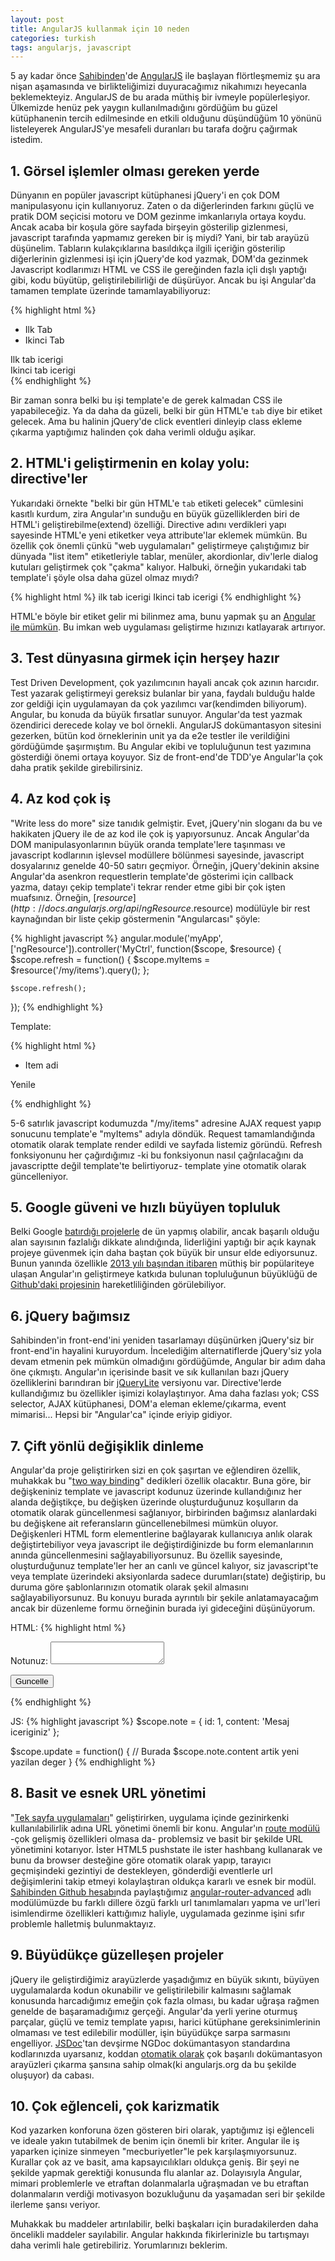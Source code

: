```yaml
---
layout: post
title: AngularJS kullanmak için 10 neden
categories: turkish
tags: angularjs, javascript
---
```


5 ay kadar önce [Sahibinden](http://www.sahibinden.com)'de [AngularJS](http://angularjs.org) ile başlayan flörtleşmemiz şu ara nişan aşamasında ve birlikteliğimizi duyuracağımız nikahımızı heyecanla beklemekteyiz. AngularJS de bu arada müthiş bir ivmeyle popülerleşiyor. Ülkemizde henüz pek yaygın kullanılmadığını gördüğüm bu güzel kütüphanenin tercih edilmesinde en etkili olduğunu düşündüğüm 10 yönünü listeleyerek AngularJS'ye mesafeli duranları bu tarafa doğru çağırmak istedim.

## 1. Görsel işlemler olması gereken yerde

Dünyanın en popüler javascript kütüphanesi jQuery'i en çok DOM manipulasyonu için kullanıyoruz. Zaten o da diğerlerinden farkını güçlü ve pratik DOM seçicisi motoru ve DOM gezinme imkanlarıyla ortaya koydu. Ancak acaba bir koşula göre sayfada birşeyin gösterilip gizlenmesi, javascript tarafında yapmamız gereken bir iş miydi? Yani, bir tab arayüzü düşünelim. Tabların kulakçıklarına basıldıkça ilgili içeriğin gösterilip diğerlerinin gizlenmesi işi için jQuery'de kod yazmak, DOM'da gezinmek Javascript kodlarımızı HTML ve CSS ile gereğinden fazla içli dışlı yaptığı gibi, kodu büyütüp, geliştirilebilirliği de düşürüyor. Ancak bu işi Angular'da tamamen template üzerinde tamamlayabiliyoruz:

{% highlight html %}
<ul class="tabs">
    <li ng-class="{active: activeTab=='ilkTab'}" ng-click="activeTab='ilkTab'">Ilk Tab</li>
    <li ng-class="{active: activeTab=='ikinciTab'}" ng-click="activeTab='ikinciTab'">Ikinci Tab</li>
</ul>
<div class="tabContents">
    <div ng-show="activeTab=='ilkTab'"> Ilk tab icerigi </div>
    <div ng-show="activeTab=='ikinciTab'"> Ikinci tab icerigi </div>
</div>
{% endhighlight %}

Bir zaman sonra belki bu işi template'e de gerek kalmadan CSS ile yapabileceğiz. Ya da daha da güzeli, belki bir gün HTML'e `tab` diye bir etiket gelecek. Ama bu halinin jQuery'de click eventleri dinleyip class ekleme çıkarma yaptığımız halinden çok daha verimli olduğu aşikar.

## 2. HTML'i geliştirmenin en kolay yolu: directive'ler

Yukarıdaki örnekte "belki bir gün HTML'e `tab` etiketi gelecek" cümlesini kasıtlı kurdum, zira Angular'ın sunduğu en büyük güzelliklerden biri de HTML'i geliştirebilme(extend) özelliği. Directive adını verdikleri yapı sayesinde HTML'e yeni etiketker veya attribute'lar eklemek mümkün. Bu özellik çok önemli çünkü "web uygulamaları" geliştirmeye çalıştığımız bir dünyada "list item" etiketleriyle tablar, menüler, akordionlar, div'lerle dialog kutuları geliştirmek çok "çakma" kalıyor. Halbuki, örneğin yukarıdaki tab template'i şöyle olsa daha güzel olmaz mıydı?

{% highlight html %}
<tabs>
    <pane title="Ilk Tab"> ilk tab icerigi </pane>
    <pane title="Ikinci Tab"> Ikinci tab icerigi </pane>
</tabs>
{% endhighlight %}

HTML'e böyle bir etiket gelir mi bilinmez ama, bunu yapmak şu an [Angular ile mümkün](http://angular-ui.github.io/bootstrap/). Bu imkan web uygulaması geliştirme hızınızı katlayarak artırıyor.

## 3. Test dünyasına girmek için herşey hazır

Test Driven Development, çok yazılımcının hayali ancak çok azının harcıdır. Test yazarak geliştirmeyi gereksiz bulanlar bir yana, faydalı bulduğu halde zor geldiği için uygulamayan da çok yazılımcı var(kendimden biliyorum). Angular, bu konuda da büyük fırsatlar sunuyor. Angular'da test yazmak özendirici derecede kolay ve bol örnekli. AngularJS dokümantasyon sitesini gezerken, bütün kod örneklerinin unit ya da e2e testler ile verildiğini gördüğümde şaşırmıştım. Bu Angular ekibi ve topluluğunun test yazımına gösterdiği önemi ortaya koyuyor. Siz de front-end'de TDD'ye Angular'la çok daha pratik şekilde girebilirsiniz.

## 4. Az kod çok iş

"Write less do more" size tanıdık gelmiştir. Evet, jQuery'nin sloganı da bu ve hakikaten jQuery ile de az kod ile çok iş yapıyorsunuz. Ancak Angular'da DOM manipulasyonlarının büyük oranda template'lere taşınması ve javascript kodlarının işlevsel modüllere bölünmesi sayesinde, javascript dosyalarınız genelde 40-50 satırı geçmiyor. Örneğin, jQuery'dekinin aksine Angular'da asenkron requestlerin template'de gösterimi için callback yazma, datayı çekip template'i tekrar render etme gibi bir çok işten muafsınız. Örneğin, [$resource](http://docs.angularjs.org/api/ngResource.$resource) modülüyle bir rest kaynağından bir liste çekip göstermenin "Angularcası" şöyle:

{% highlight javascript %}
angular.module('myApp', ['ngResource']).controller('MyCtrl', function($scope, $resource) {
    $scope.refresh = function() {
        $scope.myItems = $resource('/my/items').query();
    };

    $scope.refresh();
});
{% endhighlight %}

Template:

{% highlight html %}
<ul>
    <li ng-repeat="item in myItems" ng-bind="item.name">Item adi</li>
</ul>
<p><a ng-click="refresh()">Yenile</a></p>
{% endhighlight %}

5-6 satırlık javascript kodumuzda "/my/items" adresine AJAX request yapıp sonucunu template'e "myItems" adıyla döndük. Request tamamlandığında otomatik olarak template render edildi ve sayfada listemiz göründü. Refresh fonksiyonunu her çağırdığımız -ki bu fonksiyonun nasıl çağrılacağını da javascriptte değil template'te belirtiyoruz- template yine otomatik olarak güncelleniyor.

## 5. Google güveni ve hızlı büyüyen topluluk

Belki Google [batırdığı projelerle](http://www.pinterest.com/googlegraveyard/google-graveyard/) de ün yapmış olabilir, ancak başarılı olduğu alan sayısının fazlalığı dikkate alındığında, liderliğini yaptığı bir açık kaynak projeye güvenmek için daha baştan çok büyük bir unsur elde ediyorsunuz. Bunun yanında özellikle [2013 yılı başından itibaren](https://twitter.com/muratcorlu/status/352904895944347648) müthiş bir popülariteye ulaşan Angular'ın geliştirmeye katkıda bulunan topluluğunun büyüklüğü de [Github'daki projesinin](https://github.com/angular/angular.js) hareketliliğinden görülebiliyor.

## 6. jQuery bağımsız

Sahibinden'in front-end'ini yeniden tasarlamayı düşünürken jQuery'siz bir front-end'in hayalini kuruyordum. İncelediğim alternatiflerde jQuery'siz yola devam etmenin pek mümkün olmadığını gördüğümde, Angular bir adım daha öne çıkmıştı. Angular'ın içerisinde basit ve sık kullanılan bazı jQuery özelliklerini barındıran bir [jQueryLite](http://docs.angularjs.org/api/angular.element) versiyonu var. Directive'lerde kullandığımız bu özellikler işimizi kolaylaştırıyor. Ama daha fazlası yok; CSS selector, AJAX kütüphanesi, DOM'a eleman ekleme/çıkarma, event mimarisi... Hepsi bir "Angular'ca" içinde eriyip gidiyor.

## 7. Çift yönlü değişiklik dinleme

Angular'da proje geliştirirken sizi en çok şaşırtan ve eğlendiren özellik, muhakkak bu "[two way binding](http://docs.angularjs.org/guide/dev_guide.templates.databinding)" dedikleri özellik olacaktır. Buna göre, bir değişkeniniz template ve javascript kodunuz üzerinde kullandığınız her alanda değiştikçe, bu değişken üzerinde oluşturduğunuz koşulların da otomatik olarak güncellenmesi sağlanıyor, birbirinden bağımsız alanlardaki bu değişkene ait referansların güncellenebilmesi mümkün oluyor. Değişkenleri HTML form elementlerine bağlayarak kullanıcıya anlık olarak değiştirtebiliyor veya javascript ile değiştirdiğinizde bu form elemanlarının anında güncellenmesini sağlayabiliyorsunuz. Bu özellik sayesinde, oluşturduğunuz template'ler her an canlı ve güncel kalıyor, siz javascript'te veya template üzerindeki aksiyonlarda sadece durumları(state) değiştirip, bu duruma göre şablonlarınızın otomatik olarak şekil almasını sağlayabiliyorsunuz. Bu konuyu burada ayrıntılı bir şekile anlatamayacağım ancak bir düzenleme formu örneğinin burada iyi gideceğini düşünüyorum.

HTML:
{% highlight html %}
<form ng-submit="update()">
    <p>Notunuz: <textarea ng-bind="note.content"></textarea></p>
    <button type="submit">Guncelle</button>
</form>
{% endhighlight %}

JS:
{% highlight javascript %}
$scope.note = {
    id: 1,
    content: 'Mesaj iceriginiz'
};

$scope.update = function() {
    // Burada $scope.note.content artik yeni yazilan deger
}
{% endhighlight %}

## 8. Basit ve esnek URL yönetimi

"[Tek sayfa uygulamaları](http://en.wikipedia.org/wiki/Single-page_application)" geliştirirken, uygulama içinde gezinirkenki kullanılabilirlik adına URL yönetimi önemli bir konu. Angular'ın [route modülü](http://docs.angularjs.org/tutorial/step_07) -çok gelişmiş özellikleri olmasa da- problemsiz ve basit bir şekilde URL yönetimini kotarıyor. İster HTML5 pushstate ile ister hashbang kullanarak ve bunu da browser desteğine göre otomatik olarak yapıp, tarayıcı geçmişindeki gezintiyi de destekleyen, gönderdiği eventlerle url değişimlerini takip etmeyi kolaylaştıran oldukça kararlı ve esnek bir modül. [Sahibinden Github hesabı](https://github.com/sahibinden)nda paylaştığımız [angular-router-advanced](https://github.com/sahibinden/angular-router-advanced) adlı modülümüzde bu farklı dillere özgü farklı url tanımlamaları yapma ve url'leri isimlendirme özellikleri kattığımız haliyle, uygulamada gezinme işini sıfır problemle halletmiş bulunmaktayız.

## 9. Büyüdükçe güzelleşen projeler

jQuery ile geliştirdiğimiz arayüzlerde yaşadığımız en büyük sıkıntı, büyüyen uygulamalarda kodun okunabilir ve geliştirilebilir kalmasını sağlamak konusunda harcadığımız emeğin çok fazla olması, bu kadar uğraşa rağmen genelde de başaramadığımız gerçeği. Angular'da yerli yerine oturmuş parçalar, güçlü ve temiz template yapısı, harici kütüphane gereksinimlerinin olmaması ve test edilebilir modüller, işin büyüdükçe sarpa sarmasını engelliyor. [JSDoc](http://en.wikipedia.org/wiki/JSDoc)'tan devşirme NGDoc dokümantasyon standardına kodlarınızda uyarsanız, koddan [otomatik olarak](https://github.com/m7r/grunt-ngdocs) çok başarılı dokümantasyon arayüzleri çıkarma şansına sahip olmak(ki angularjs.org da bu şekilde oluşuyor) da cabası.

## 10. Çok eğlenceli, çok karizmatik

Kod yazarken konforuna özen gösteren biri olarak, yaptığımız işi eğlenceli ve ideale yakın tutabilmek de benim için önemli bir kriter. Angular ile iş yaparken içinize sinmeyen "mecburiyetler"le pek karşılaşmıyorsunuz. Kurallar çok az ve basit, ama kapsayıcılıkları oldukça geniş. Bir şeyi ne şekilde yapmak gerektiği konusunda flu alanlar az. Dolayısıyla Angular, mimari problemlerle ve etraftan dolanmalarla uğraşmadan ve bu etraftan dolanmaların verdiği motivasyon bozukluğunu da yaşamadan seri bir şekilde ilerleme şansı veriyor.

Muhakkak bu maddeler artırılabilir, belki başkaları için buradakilerden daha öncelikli maddeler sayılabilir. Angular hakkında fikirlerinizle bu tartışmayı daha verimli hale getirebiliriz. Yorumlarınızı beklerim.